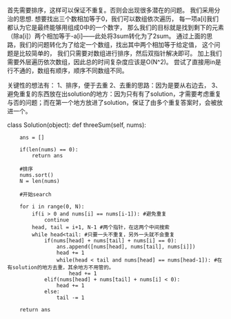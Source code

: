 首先需要排序，这样可以保证不重复。否则会出现很多潜在的问题。
我们采用分治的思想. 想要找出三个数相加等于0，我们可以数组依次遍历， 每一项a[i]我们都认为它是最终能够用组成0中的一个数字，
那么我们的目标就是找到剩下的元素（除a[i]）两个相加等于-a[i]——此处将3sum转化为了2sum。
通过上面的思路，我们的问题转化为了给定一个数组，找出其中两个相加等于给定值， 这个问题是比较简单的， 我们只需要对数组进行排序，然后双指针解决即可。 
加上我们需要外层遍历依次数组，因此总的时间复杂度应该是O(N^2)。
尝试了直接用in是行不通的，数组有顺序，顺序不同数组不同。

关键性的想法有：
1、排序，便于去重
2、去重的思路：因为是要从右边去，
3、避免重复的东西放在出solution的地方：因为只有有了solution，才需要考虑重复与否的问题；而在第一个地方放进了solution，保证了由多个重复答案时，会被放进一个。


class Solution(object):
    def threeSum(self, nums):
        
        ans = []
        
        if(len(nums) == 0):
            return ans
        
        #排序
        nums.sort()
        N = len(nums)
        
        #开始search
        
        for i in range(0, N):
            if(i > 0 and nums[i] == nums[i-1]): #避免重复
                continue
            head, tail = i+1, N-1 #两个指针，在这两个中间搜索
            while head<tail: #只要一头不重复，另外一头就不会重复
                if(nums[head] + nums[tail] + nums[i] == 0):
                    ans.append([nums[head], nums[tail], nums[i]])
                    head += 1
                    while(head < tail and nums[head] == nums[head-1]): #在有solution的地方去重，其余地方不用管的。
                        head += 1
                elif(nums[head] + nums[tail] + nums[i] < 0):
                    head += 1
                else:
                    tail -= 1
        
        return ans

